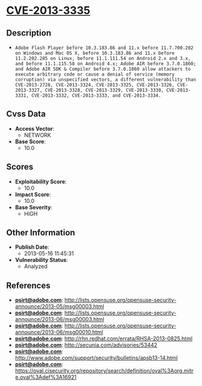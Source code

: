
# [CVE-2013-3335](https://cve.mitre.org/cgi-bin/cvename.cgi?name=CVE-2013-3335)

## Description

- `Adobe Flash Player before 10.3.183.86 and 11.x before 11.7.700.202 on Windows and Mac OS X, before 10.3.183.86 and 11.x before 11.2.202.285 on Linux, before 11.1.111.54 on Android 2.x and 3.x, and before 11.1.115.58 on Android 4.x; Adobe AIR before 3.7.0.1860; and Adobe AIR SDK & Compiler before 3.7.0.1860 allow attackers to execute arbitrary code or cause a denial of service (memory corruption) via unspecified vectors, a different vulnerability than CVE-2013-2728, CVE-2013-3324, CVE-2013-3325, CVE-2013-3326, CVE-2013-3327, CVE-2013-3328, CVE-2013-3329, CVE-2013-3330, CVE-2013-3331, CVE-2013-3332, CVE-2013-3333, and CVE-2013-3334.`

## Cvss Data

- **Access Vector**:
  - NETWORK
- **Base Score**:
  - 10.0

## Scores

- **Exploitability Score**:
  - 10.0
- **Impact Score**:
  - 10.0
- **Base Severity**:
  - HIGH

## Other Information

- **Publish Date**:
  - 2013-05-16 11:45:31
- **Vulnerability Status**:
  - Analyzed

## References

- **psirt@adobe.com**: http://lists.opensuse.org/opensuse-security-announce/2013-05/msg00003.html
- **psirt@adobe.com**: http://lists.opensuse.org/opensuse-security-announce/2013-06/msg00003.html
- **psirt@adobe.com**: http://lists.opensuse.org/opensuse-security-announce/2013-06/msg00010.html
- **psirt@adobe.com**: http://rhn.redhat.com/errata/RHSA-2013-0825.html
- **psirt@adobe.com**: http://secunia.com/advisories/53442
- **psirt@adobe.com**: http://www.adobe.com/support/security/bulletins/apsb13-14.html
- **psirt@adobe.com**: https://oval.cisecurity.org/repository/search/definition/oval%3Aorg.mitre.oval%3Adef%3A16921
